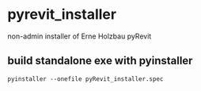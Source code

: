 # pyrevit_installer
non-admin installer of Erne Holzbau pyRevit

## build standalone exe with pyinstaller
`pyinstaller --onefile pyRevit_installer.spec`


